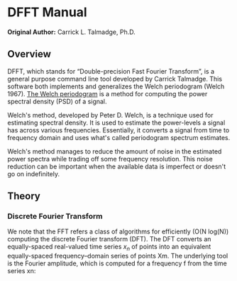 # DFFT Manual

**Original Author:** Carrick L. Talmadge, Ph.D.

## Overview

DFFT, which stands for “Double-precision Fast Fourier Transform”, is a general
purpose command line tool developed by Carrick Talmadge. This software both
implements and generalizes the Welch periodogram (Welch 1967). [The Welch
periodogram](https://www.osti.gov/servlets/purl/5688766 "PSD Computations
Using Welch’s Method") is a method for
computing the power spectral density (PSD) of a
signal.

Welch's method, developed by Peter D. Welch, is a technique used for
estimating spectral density. It is used to estimate the power-levels a signal
has across various
frequencies. Essentially, it converts a signal from time to frequency domain and
uses what's called periodogram spectrum estimates.

Welch's method manages to reduce the
amount of noise in the estimated power spectra while trading off some frequency
resolution. This noise reduction can be important when the available data is
imperfect or doesn't go on indefinitely.

## Theory

### Discrete Fourier Transform

We note that the FFT refers a class of algorithms for efficiently (O(N log(N))
computing the discrete Fourier transform (DFT). The DFT converts an
equally-spaced real-valued time series $x_n$ of points into an equivalent
equally-spaced frequency–domain series of points Xm. The underlying tool is the
Fourier amplitude, which is computed for a frequency f from the time series xn: